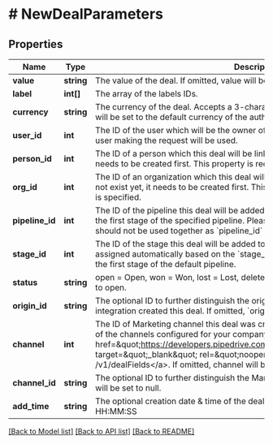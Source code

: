 # # NewDealParameters

## Properties

Name | Type | Description | Notes
------------ | ------------- | ------------- | -------------
**value** | **string** | The value of the deal. If omitted, value will be set to 0. | [optional]
**label** | **int[]** | The array of the labels IDs. | [optional]
**currency** | **string** | The currency of the deal. Accepts a 3-character currency code. If omitted, currency will be set to the default currency of the authorized user. | [optional]
**user_id** | **int** | The ID of the user which will be the owner of the created deal. If not provided, the user making the request will be used. | [optional]
**person_id** | **int** | The ID of a person which this deal will be linked to. If the person does not exist yet, it needs to be created first. This property is required unless &#x60;org_id&#x60; is specified. | [optional]
**org_id** | **int** | The ID of an organization which this deal will be linked to. If the organization does not exist yet, it needs to be created first. This property is required unless &#x60;person_id&#x60; is specified. | [optional]
**pipeline_id** | **int** | The ID of the pipeline this deal will be added to. By default, the deal will be added to the first stage of the specified pipeline. Please note that &#x60;pipeline_id&#x60; and &#x60;stage_id&#x60; should not be used together as &#x60;pipeline_id&#x60; will be ignored. | [optional]
**stage_id** | **int** | The ID of the stage this deal will be added to. Please note that a pipeline will be assigned automatically based on the &#x60;stage_id&#x60;. If omitted, the deal will be placed in the first stage of the default pipeline. | [optional]
**status** | **string** | open &#x3D; Open, won &#x3D; Won, lost &#x3D; Lost, deleted &#x3D; Deleted. If omitted, status will be set to open. | [optional]
**origin_id** | **string** | The optional ID to further distinguish the origin of the deal - e.g. Which API integration created this deal. If omitted, &#x60;origin_id&#x60; will be set to null. | [optional]
**channel** | **int** | The ID of Marketing channel this deal was created from. Provided value must be one of the channels configured for your company. You can fetch allowed values with &lt;a href&#x3D;\&quot;https://developers.pipedrive.com/docs/api/v1/DealFields#getDealField\&quot; target&#x3D;\&quot;_blank\&quot; rel&#x3D;\&quot;noopener noreferrer\&quot;&gt;GET /v1/dealFields&lt;/a&gt;. If omitted, channel will be set to null. | [optional]
**channel_id** | **string** | The optional ID to further distinguish the Marketing channel. If omitted, &#x60;channel_id&#x60; will be set to null. | [optional]
**add_time** | **string** | The optional creation date &amp; time of the deal in UTC. Format: YYYY-MM-DD HH:MM:SS | [optional]

[[Back to Model list]](../README.md#documentation-for-models) [[Back to API list]](../README.md#documentation-for-api-endpoints) [[Back to README]](../README.md)
